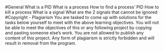 #General
What is a PID
What is a process
How to find a process’ PID
How to kill a process
What is a signal
What are the 2 signals that cannot be ignored
#Copyright - Plagiarism
You are tasked to come up with solutions for the tasks below yourself to meet with the above learning objectives.
You will not be able to meet the objectives of this or any following project by copying and pasting someone else’s work.
You are not allowed to publish any content of this project.
Any form of plagiarism is strictly forbidden and will result in removal from the program.
